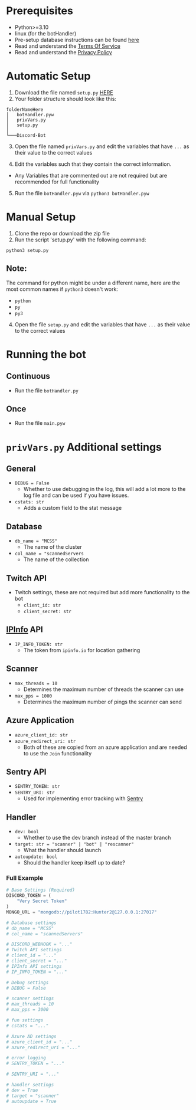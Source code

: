 # Prerequisites

* Python>=3.10
* linux (for the botHandler)
* Pre-setup database instructions can be found [here](database_setup.md)
* Read and understand the [Terms Of Service](https://github.com/MCServerScout/Discord-Bot/blob/master/TOS.md)
* Read and understand the [Privacy Policy](https://github.com/MCServerScout/Discord-Bot/blob/master/PRIVACY.md)

# Automatic Setup

1. Download the file
   named `setup.py` [HERE](https://raw.githubusercontent.com/MCServerScout/Discord-Bot/dev-builds/setup.py)
2. Your folder structure should look like this:

```
folderNameHere
│   botHandler.pyw
│   privVars.py
│   setup.py
│
└───Discord-Bot
```

3. Open the file named `privVars.py` and edit the variables that have `...` as their value to the correct values

4. Edit the variables such that they contain the correct information.

- Any Variables that are commented out are not required but are recommended for full functionality

5. Run the file `botHandler.pyw` via `python3 botHandler.pyw`

# Manual Setup

1. Clone the repo or download the zip file
2. Run the script 'setup.py' with the following command:

```shell
python3 setup.py
```

## Note:

The command for python might be under a different name, here are the most common names if `python3` doesn't work:

- `python`
- `py`
- `py3`

4. Open the file `setup.py` and edit the variables that have `...` as their value to the correct values

# Running the bot

## Continuous

* Run the file `botHandler.py`

## Once

* Run the file `main.pyw`

# `privVars.py` Additional settings

## General

* `DEBUG = False`
  * Whether to use debugging in the log, this will add a lot more to the log file and can be used if you have issues.
* `cstats: str`
  * Adds a custom field to the stat message

## Database

* `db_name = "MCSS"`
  * The name of the cluster
* `col_name = "scannedServers`
  * The name of the collection

## Twitch API

* Twitch settings, these are not required but add more functionality to the bot
  * `client_id: str`
  * `client_secret: str`

## [IPInfo](https://ipinfo.io) API

* `IP_INFO_TOKEN: str`
  * The token from `ipinfo.io` for location gathering

## Scanner

* `max_threads = 10`
  * Determines the maximum number of threads the scanner can use
* `max_pps = 1000`
  * Determines the maximum number of pings the scanner can send

## Azure Application

* `azure_client_id: str`
* `azure_redirect_uri: str`
  * Both of these are copied from an azure application and are needed to use the `Join` functionality

## Sentry API

* `SENTRY_TOKEN: str`
* `SENTRY_URI: str`
  * Used for implementing error tracking with [Sentry](https://sentry.io)

## Handler

* `dev: bool`
  * Whether to use the dev branch instead of the master branch
* `target: str = "scanner" | "bot" | "rescanner"`
  * What the handler should launch
* `autoupdate: bool`
  * Should the handler keep itself up to date?

### Full Example

```python
# Base Settings (Required)
DISCORD_TOKEN = (
    "Very Secret Token"
)
MONGO_URL = "mongodb://pilot1782:Hunter2@127.0.0.1:27017"

# Database settings
# db_name = "MCSS"
# col_name = "scannedServers"

# DISCORD_WEBHOOK = "..."
# Twitch API settings
# client_id = "..."
# client_secret = "..."
# IPInfo API settings
# IP_INFO_TOKEN = "..."

# Debug settings
# DEBUG = False

# scanner settings
# max_threads = 10
# max_pps = 3000

# fun settings
# cstats = "..."

# Azure AD settings
# azure_client_id = "..."
# azure_redirect_uri = "..."

# error logging
# SENTRY_TOKEN = "..."

# SENTRY_URI = "..."

# handler settings
# dev = True
# target = "scanner"
# autoupdate = True
```